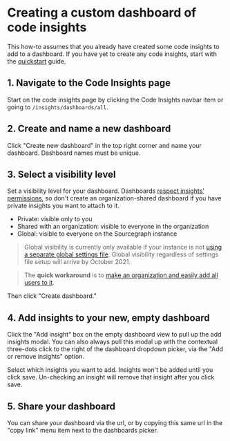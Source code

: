 # Creating a custom dashboard of code insights

This how-to assumes that you already have created some code insights to add to a dashboard. If you have yet to create any code insights, start with the [quickstart](../quickstart.md) guide. 

## 1. Navigate to the Code Insights page 

Start on the code insights page by clicking the Code Insights navbar item or going to `/insights/dashboards/all`. 

## 2. Create and name a new dashboard

Click "Create new dashboard" in the top right corner and name your dashboard. Dashboard names must be unique. 

## 3. Select a visibility level 

Set a visibility level for your dashboard. Dashboards [respect insights' permissions](../explanations/viewing_code_insights.md#dashboard-visibility-respects-insights-visibility), so don't create an organization-shared dashboard if you have private insights you want to attach to it. 

- Private: visible only to you 
- Shared with an organization: visible to everyone in the organization 
- Global: visible to everyone on the Sourcegraph instance 

> Global visibility is currently only available if your instance is not [using a separate global settings file](../../admin/config/advanced_config_file.md#global-settings). Global visibility regardless of settings file setup will arrive by October 2021. 

> The **quick workaround** is to [make an organization and easily add all users to it](../../admin/organizations.md). 

Then click "Create dashboard." 

## 4. Add insights to your new, empty dashboard 

Click the "Add insight" box on the empty dashboard view to pull up the add insights modal. You can also always pull this modal up with the contextual three-dots click to the right of the dashboard dropdown picker, via the "Add or remove insights" option. 

Select which insights you want to add. Insights won't be added until you click save. Un-checking an insight will remove that insight after you click save. 

## 5. Share your dashboard

You can share your dashboard via the url, or by copying this same url in the "copy link" menu item next to the dashboards picker. 


